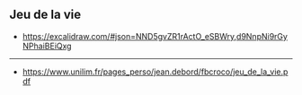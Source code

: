 Jeu de la vie
---
- https://excalidraw.com/#json=NND5gvZR1rActO_eSBWry,d9NnpNi9rGyNPhaiBEiQxg
---
- https://www.unilim.fr/pages_perso/jean.debord/fbcroco/jeu_de_la_vie.pdf
